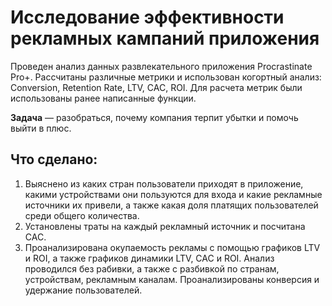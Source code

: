 # Исследование эффективности рекламных кампаний приложения

Проведен анализ данных развлекательного приложения Procrastinate Pro+. Рассчитаны различные метрики и использован когортный анализ: Conversion, Retention Rate, LTV, CAC, ROI. Для расчета метрик были использованы ранее написанные функции.

**Задача** — разобраться, почему компания терпит убытки и помочь выйти в плюс.

## Что сделано:

1. Выяснено из каких стран пользователи приходят в приложение, какими устройствами они пользуются для входа и какие рекламные источники их привели, а также какая доля платящих пользователей среди общего количества.
2. Установлены траты на каждый рекламный источник и посчитана CAC.
3. Проанализирована окупаемость рекламы c помощью графиков LTV и ROI, а также графиков динамики LTV, CAC и ROI. Анализ проводился без рабивки, а также с разбивкой по странам, устройствам, рекламным каналам.
Проанализированы конверсия и удержание пользователей.

